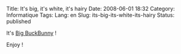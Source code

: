 Title: It's big, it's white, it's hairy
Date: 2008-06-01 18:32
Category: Informatique
Tags:
Lang: en
Slug: its-big-its-white-its-hairy
Status: published

It's [Big BuckBunny](http://www.bigbuckbunny.org/index.php/download/) !

Enjoy !
